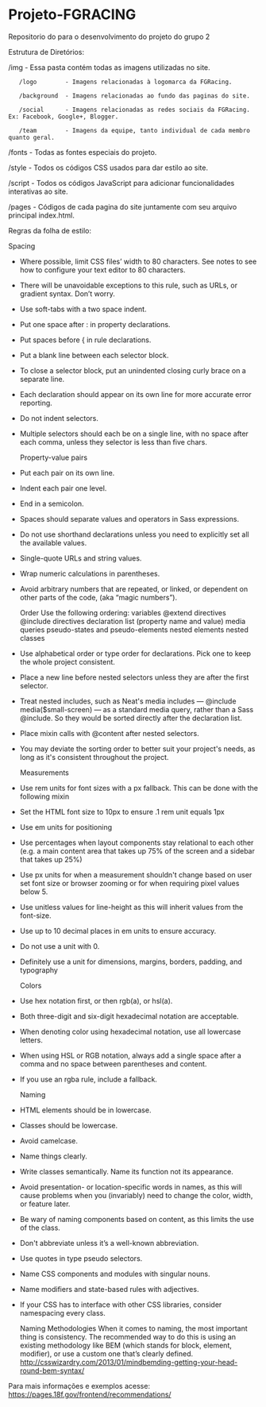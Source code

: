 # Projeto-FGRACING
Repositorio do para o desenvolvimento do projeto do grupo 2
 
 Estrutura de Diretórios:

   /img      - Essa pasta contém todas as imagens utilizadas no site.
   
       /logo        - Imagens relacionadas à logomarca da FGRacing.
       
       /background  - Imagens relacionadas ao fundo das paginas do site.
       
       /social      - Imagens relacionadas as redes sociais da FGRacing. Ex: Facebook, Google+, Blogger.
       
       /team        - Imagens da equipe, tanto individual de cada membro quanto geral.
      
   /fonts    - Todas as fontes especiais do projeto.
   
   /style    - Todos os códigos CSS usados para dar estilo ao site.
   
   /script   - Todos os códigos JavaScript para adicionar funcionalidades interativas ao site.
   
   /pages     - Códigos de cada pagina do site juntamente com seu arquivo principal index.html.
   

 Regras da folha de estilo:
 
  Spacing 
- Where possible, limit CSS files’ width to 80 characters. See notes to see how to configure your text editor to 80 characters.
- There will be unavoidable exceptions to this rule, such as URLs, or gradient syntax. Don’t worry.
- Use soft-tabs with a two space indent.
- Put one space after : in property declarations.
- Put spaces before { in rule declarations.
- Put a blank line between each selector block.
- To close a selector block, put an unindented closing curly brace on a separate line.
- Each declaration should appear on its own line for more accurate error reporting.
- Do not indent selectors.
- Multiple selectors should each be on a single line, with no space after each comma, unless they selector is less than five chars.

	Property-value pairs
- Put each pair on its own line.
- Indent each pair one level.
- End in a semicolon.
- Spaces should separate values and operators in Sass expressions.
- Do not use shorthand declarations unless you need to explicitly set all the available values.
- Single-quote URLs and string values.
- Wrap numeric calculations in parentheses.
- Avoid arbitrary numbers that are repeated, or linked, or dependent on other parts of the code, (aka “magic numbers”).

	Order
Use the following ordering:
variables
@extend directives
@include directives
declaration list (property name and value)
media queries
pseudo-states and pseudo-elements
nested elements
nested classes

- Use alphabetical order or type order for declarations. Pick one to keep the whole project consistent.
- Place a new line before nested selectors unless they are after the first selector.
- Treat nested includes, such as Neat's media includes — @include media($small-screen) — as a standard media query, rather than a Sass @include. So they would be sorted directly after the declaration list.
- Place mixin calls with @content after nested selectors.
- You may deviate the sorting order to better suit your project's needs, as long as it's consistent throughout the project.

	Measurements
- Use rem units for font sizes with a px fallback. This can be done with the following mixin
- Set the HTML font size to 10px to ensure .1 rem unit equals 1px
- Use em units for positioning
- Use percentages when layout components stay relational to each other (e.g. a main content area that takes up 75% of the screen and a sidebar that takes up 25%)
- Use px units for when a measurement shouldn't change based on user set font size or browser zooming or for when requiring pixel values below 5.
- Use unitless values for line-height as this will inherit values from the font-size.
- Use up to 10 decimal places in em units to ensure accuracy.
- Do not use a unit with 0.
- Definitely use a unit for dimensions, margins, borders, padding, and typography

	Colors
- Use hex notation first, or then rgb(a), or hsl(a).
- Both three-digit and six-digit hexadecimal notation are acceptable.
- When denoting color using hexadecimal notation, use all lowercase letters.
- When using HSL or RGB notation, always add a single space after a comma and no space between parentheses and content.
- If you use an rgba rule, include a fallback.

	Naming
- HTML elements should be in lowercase.
- Classes should be lowercase.
- Avoid camelcase.
- Name things clearly.
- Write classes semantically. Name its function not its appearance.
- Avoid presentation- or location-specific words in names, as this will cause problems when you (invariably) need to change the color, width, or feature later.
- Be wary of naming components based on content, as this limits the use of the class.
- Don't abbreviate unless it’s a well-known abbreviation.
- Use quotes in type pseudo selectors.
- Name CSS components and modules with singular nouns.
- Name modifiers and state-based rules with adjectives.
- If your CSS has to interface with other CSS libraries, consider namespacing every class.

	Naming Methodologies
When it comes to naming, the most important thing is consistency. The recommended way to do this is using an existing methodology like BEM (which stands for block, element, modifier), or use a custom one that’s clearly defined.
http://csswizardry.com/2013/01/mindbemding-getting-your-head-round-bem-syntax/

Para mais informações e exemplos acesse: https://pages.18f.gov/frontend/recommendations/
